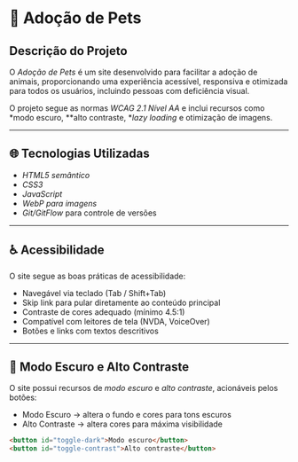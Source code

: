 # 🐾 Adoção de Pets

## Descrição do Projeto

O *Adoção de Pets* é um site desenvolvido para facilitar a adoção de animais, proporcionando uma experiência acessível, responsiva e otimizada para todos os usuários, incluindo pessoas com deficiência visual.

O projeto segue as normas *WCAG 2.1 Nível AA* e inclui recursos como *modo escuro, **alto contraste, **lazy loading* e otimização de imagens.

---

## 🌐 Tecnologias Utilizadas

- *HTML5 semântico*
- *CSS3*
- *JavaScript*
- *WebP para imagens*
- *Git/GitFlow* para controle de versões

---

## ♿ Acessibilidade

O site segue as boas práticas de acessibilidade:

- Navegável via teclado (Tab / Shift+Tab)
- Skip link para pular diretamente ao conteúdo principal
- Contraste de cores adequado (mínimo 4.5:1)
- Compatível com leitores de tela (NVDA, VoiceOver)
- Botões e links com textos descritivos

---

## 🌙 Modo Escuro e Alto Contraste

O site possui recursos de *modo escuro* e *alto contraste*, acionáveis pelos botões:

- Modo Escuro → altera o fundo e cores para tons escuros
- Alto Contraste → altera cores para máxima visibilidade

```html
<button id="toggle-dark">Modo escuro</button>
<button id="toggle-contrast">Alto contraste</button>

